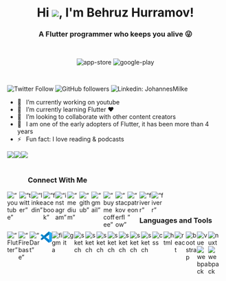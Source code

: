 <h1 align="center"> Hi <img src="https://media.giphy.com/media/hvRJCLFzcasrR4ia7z/giphy.gif" width="30px">, I'm <a>Behruz Hurramov!</a></h1>
<h3 align="center">A Flutter programmer who keeps you alive 😜</h3>

<br />
 
<p align="center">
  <img alt="app-store" src="https://github.com/ariscybertech/ariscybertech/blob/main/publish/app-store.png" />
  <img alt="google-play" src="https://github.com/ariscybertech/ariscybertech/blob/main/publish/play-store.png" />
</p>

<br />

![Twitter Follow](https://img.shields.io/twitter/follow/JohannesMilke?color=1DA1F2&label=Followers&logo=twitter&style=for-the-badge)
![GitHub followers](https://img.shields.io/github/followers/JohannesMilke?logo=GitHub&style=for-the-badge)
![Linkedin: JohannesMilke](https://img.shields.io/badge/-CONNECT-blue?style=for-the-badge&logo=Linkedin&link=https://www.linkedin.com/in/JohannesMilke/)

- 🔭 &ensp;I’m currently working on youtube
- 🌱 &ensp;I’m currently learning Flutter ❤️
- 👯 &ensp;I’m looking to collaborate with other content creators
- 🗿 &ensp;I am one of the early adopters of Flutter, it has been more than 4 years
- ⚡ &ensp;Fun fact: I love reading & podcasts

<a href="https://www.buymeacoffee.com/ariscybertech"><img align="left" src="https://cdn.buymeacoffee.com/buttons/v2/default-yellow.png" height="60"></a>
<a href="https://www.udemy.com/user/aristech/"><img align="left" src="https://www.vectorlogo.zone/logos/udemy/udemy-official.svg" height="60"></a>
<a href="https://www.udemy.com/user/aristech/"><img align="left" src="https://github.com/ariscybertech/ariscybertech/blob/main/default/patreon.png" height="60"></a>


<br /><br />


### Connect With Me

[<img align="left" alt=“youtube” width="28px" src="https://www.vectorlogo.zone/logos/youtube/youtube-icon.svg" />][youtube]
[<img align="left" alt=“twitter” width="28px" src="https://www.vectorlogo.zone/logos/twitter/twitter-official.svg" />][twitter]
[<img align="left" alt=“linkedin” width="28px" src="https://www.vectorlogo.zone/logos/linkedin/linkedin-tile.svg" />][linkedin]
[<img align="left" alt=“facebook” width="28px" src="https://www.vectorlogo.zone/logos/facebook/facebook-official.svg" />][facebook]
[<img align="left" alt=“instagram” width="28px" src="https://www.vectorlogo.zone/logos/instagram/instagram-icon.svg" />][instagram]
[<img align="left" alt=“medium” width="28px" src="https://www.vectorlogo.zone/logos/medium/medium-tile.svg" />][medium]
[<img align="left" alt=“github” width="28px" src="https://www.vectorlogo.zone/logos/github/github-tile.svg" />][github]
[<img align="left" alt=“gmail” width="28px" src="https://www.vectorlogo.zone/logos/gmail/gmail-icon.svg" />][gmail]
[<img align="left" alt=“buymecoffee” width="28px" src="https://www.vectorlogo.zone/logos/buymeacoffee/buymeacoffee-icon.svg" />][buymecoffee]
[<img align="left" alt=“stackoverflow” width="28px" src="https://www.vectorlogo.zone/logos/stackoverflow/stackoverflow-icon.svg" />][stackoverflow]
[<img align="left" alt=“patreon” width="28px" src="https://www.vectorlogo.zone/logos/patreon/patreon-tile.svg" />][patreon]
[<img align="left" alt=“fiverr” width="28px" src="https://www.vectorlogo.zone/logos/fiverr/fiverr-icon.svg" />][fiverr]
[<img align="left" alt=“fiverr” width="28px" src="https://www.vectorlogo.zone/logos/udemy/udemy-icon.svg" />][udemy]

<br />
<br />

### Languages and Tools
<img align="left" alt=“Flutter” width="26px" src="https://www.vectorlogo.zone/logos/flutterio/flutterio-icon.svg" />
<img align="left" alt=“Firebase” width="26px" src="https://www.vectorlogo.zone/logos/firebase/firebase-icon.svg" />
<img align="left" alt=“Dart” width="26px" src="https://www.vectorlogo.zone/logos/dartlang/dartlang-icon.svg" />
<img align="left" alt=“Github” width="26px" src="https://raw.githubusercontent.com/github/explore/80688e429a7d4ef2fca1e82350fe8e3517d3494d/topics/visual-studio-code/visual-studio-code.png" />
<img align="left" src="https://www.vectorlogo.zone/logos/figma/figma-icon.svg" alt="figma" width="26px"/>
<img align="left" src="https://www.vectorlogo.zone/logos/git-scm/git-scm-icon.svg" alt="git" width="26px"/>
<img align="left" src="https://www.vectorlogo.zone/logos/sketchapp/sketchapp-icon.svg" alt="sketch" width="26px"/>
<img align="left" src="https://www.vectorlogo.zone/logos/python/python-icon.svg" alt="sketch" width="26px"/>
<img align="left" src="https://www.vectorlogo.zone/logos/android/android-icon.svg" alt="sketch" width="26px"/>
<img align="left" src="https://www.vectorlogo.zone/logos/nodejs/nodejs-icon.svg" alt="sketch" width="26px"/>
<img align="left" src="https://www.vectorlogo.zone/logos/getpostman/getpostman-icon.svg" alt="sketch" width="26px"/>
<img align="left" src="https://www.vectorlogo.zone/logos/slack/slack-icon.svg" alt="sketch" width="26px"/>
<img align="left" src="https://www.vectorlogo.zone/logos/adobe_illustrator/adobe_illustrator-icon.svg" alt="sketch" width="26px"/>
<img align="left" src="https://www.vectorlogo.zone/logos/w3_css/w3_css-official.svg" alt="css" width="26px"/>
<img align="left" src="https://www.vectorlogo.zone/logos/w3_html5/w3_html5-icon.svg" alt="html" width="26px"/>
<img align="left" src="https://www.vectorlogo.zone/logos/reactjs/reactjs-icon.svg" alt="react" width="26px"/>
<img align="left" src="https://www.vectorlogo.zone/logos/getbootstrap/getbootstrap-icon.svg" alt="bootstrap" width="26px"/>
<img align="left" src="https://www.vectorlogo.zone/logos/vuejs/vuejs-icon.svg" alt="vue" width="26px"/>
<img align="left" src="https://www.vectorlogo.zone/logos/nuxtjs/nuxtjs-icon.svg" alt="nuxt" width="26px"/>
<img align="left" src="https://www.vectorlogo.zone/logos/js_webpack/js_webpack-icon.svg" alt="webpack" width="26px"/>
<img align="left" src="https://www.vectorlogo.zone/logos/linux/linux-icon.svg" alt="webpack" width="26px"/>

<br />
<br />

[website]: https://ariscybertech.com
[twitter]: https://mobile.twitter.com/ARISCYBERTECH
[youtube]: https://www.youtube.com/channel/UCLGRdAvjXoAjeaqexW-Rj_w
[linkedin]: https://www.linkedin.com/in/aris-aris-803916221/
[github]: https://github.com/ariscybertech
[instagram]: https://www.instagram.com/ariscybertech/?hl=ru
[facebook]: https://www.facebook.com/profile.php?id=100072963474345
[medium]: https://medium.com/@ariscybertech
[gmail]: ariscybertech@gmail.com
[buymecoffee]: https://www.buymeacoffee.com/ariscybertech
[stackoverflow]: https://stackoverflow.com/users/17326333/aris-aris
[patreon]: https://www.patreon.com/aristech
[fiverr]: https://www.fiverr.com/ariscybertech?up_rollout=true
[udemy]: https://www.udemy.com/user/aristech/
